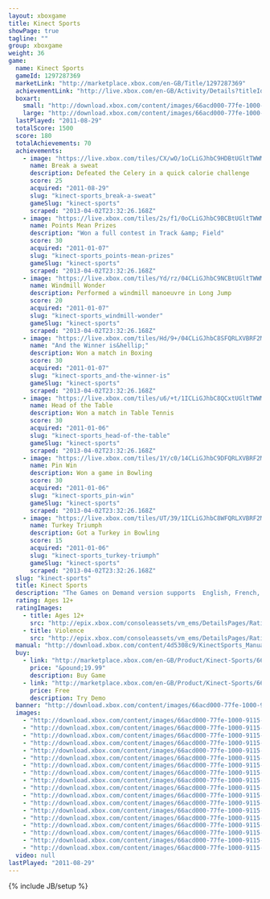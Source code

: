```yaml
---
layout: xboxgame
title: Kinect Sports
showPage: true
tagline: ""
group: xboxgame
weight: 36
game: 
  name: Kinect Sports
  gameId: 1297287369
  marketLink: "http://marketplace.xbox.com/en-GB/Title/1297287369"
  achievementLink: "http://live.xbox.com/en-GB/Activity/Details?titleId=1297287369"
  boxart: 
    small: "http://download.xbox.com/content/images/66acd000-77fe-1000-9115-d8024d5308c9/2057/boxartsm.jpg"
    large: "http://download.xbox.com/content/images/66acd000-77fe-1000-9115-d8024d5308c9/2057/boxartlg.jpg"
  lastPlayed: "2011-08-29"
  totalScore: 1500
  score: 180
  totalAchievements: 70
  achievements: 
    - image: "https://live.xbox.com/tiles/CX/wO/1oCLiGJhbC9HDBtUGltTWWM5L2FjaC8wLzYzAAAAAOfn5-khfBU=.jpg"
      name: Break a sweat
      description: Defeated the Celery in a quick calorie challenge
      score: 25
      acquired: "2011-08-29"
      slug: "kinect-sports_break-a-sweat"
      gameSlug: "kinect-sports"
      scraped: "2013-04-02T23:32:26.168Z"
    - image: "https://live.xbox.com/tiles/2s/f1/0oCLiGJhbC9BCBtUGltTWWM5L2FjaC8wLzI1AAAAAOfn5-3ax8Y=.jpg"
      name: Points Mean Prizes
      description: "Won a full contest in Track &amp; Field"
      score: 30
      acquired: "2011-01-07"
      slug: "kinect-sports_points-mean-prizes"
      gameSlug: "kinect-sports"
      scraped: "2013-04-02T23:32:26.168Z"
    - image: "https://live.xbox.com/tiles/Yd/rz/04CLiGJhbC9NCBtUGltTWWM5L2FjaC8wLzI5AAAAAOfn5-zc2n0=.jpg"
      name: Windmill Wonder
      description: Performed a windmill manoeuvre in Long Jump
      score: 20
      acquired: "2011-01-07"
      slug: "kinect-sports_windmill-wonder"
      gameSlug: "kinect-sports"
      scraped: "2013-04-02T23:32:26.168Z"
    - image: "https://live.xbox.com/tiles/Hd/9+/04CLiGJhbC8SFQRLXVBRF2M5L2FjaC8wL2YAAAAA5+fn-FHfBg==.jpg"
      name: "And the Winner is&hellip;"
      description: Won a match in Boxing
      score: 30
      acquired: "2011-01-07"
      slug: "kinect-sports_and-the-winner-is"
      gameSlug: "kinect-sports"
      scraped: "2013-04-02T23:32:26.168Z"
    - image: "https://live.xbox.com/tiles/u6/+t/1ICLiGJhbC8QCxtUGltTWWM5L2FjaC8wLzFkAAAAAOfn5-uCr6c=.jpg"
      name: Head of the Table
      description: Won a match in Table Tennis
      score: 30
      acquired: "2011-01-06"
      slug: "kinect-sports_head-of-the-table"
      gameSlug: "kinect-sports"
      scraped: "2013-04-02T23:32:26.168Z"
    - image: "https://live.xbox.com/tiles/1Y/c0/14CLiGJhbC9DFQRLXVBRF2M5L2FjaC8wLzcAAAAA5+fn+BuHzg==.jpg"
      name: Pin Win
      description: Won a game in Bowling
      score: 30
      acquired: "2011-01-06"
      slug: "kinect-sports_pin-win"
      gameSlug: "kinect-sports"
      scraped: "2013-04-02T23:32:26.168Z"
    - image: "https://live.xbox.com/tiles/UT/39/1ICLiGJhbC8WFQRLXVBRF2M5L2FjaC8wL2IAAAAA5+fn+9I9Sg==.jpg"
      name: Turkey Triumph
      description: Got a Turkey in Bowling
      score: 15
      acquired: "2011-01-06"
      slug: "kinect-sports_turkey-triumph"
      gameSlug: "kinect-sports"
      scraped: "2013-04-02T23:32:26.168Z"
  slug: "kinect-sports"
  title: Kinect Sports
  description: "The Games on Demand version supports  English, French, Italian, German, Spanish, Potuguese, Russian, Japanese, Korean, Chinese.  Kinect Sports sends you, your friends and family into the stadium to bring out your potential as sporting legends. Experience all the thrills of six major events: Soccer, Bowling, Track &amp; Field, Boxing, Beach Volleyball and Table Tennis.  No controller required - your body is all you need. From delivering a supreme serve to vaulting the final hurdle, the Kinect sensor tracks all your movements. Play solo to boost your personal best, tackle computer-controlled opponents, send challenges across the globe via Xbox LIVE or gather around the TV for lively living room competition. There&apos;s even a mascot-packed Party Play option for those times when everyone wants in on the action!"
  rating: Ages 12+
  ratingImages: 
    - title: Ages 12+
      src: "http://epix.xbox.com/consoleassets/vm_ems/DetailsPages/RatingSystemID/14/default/Values/14003.png"
    - title: Violence
      src: "http://epix.xbox.com/consoleassets/vm_ems/DetailsPages/RatingSystemID/14/default/Descriptors/14005.png"
  manual: "http://download.xbox.com/content/4d5308c9/KinectSports_Manual_EN-FR_Revised.pdf"
  buy: 
    - link: "http://marketplace.xbox.com/en-GB/Product/Kinect-Sports/66acd000-77fe-1000-9115-d8024d5308c9?nosplash=1&amp;purchase=1&amp;DownloadType=Game"
      price: "&pound;19.99"
      description: Buy Game
    - link: "http://marketplace.xbox.com/en-GB/Product/Kinect-Sports/66acd000-77fe-1000-9115-d8024d5308c9?nosplash=1&amp;purchase=1&amp;DownloadType=GameDemo"
      price: Free
      description: Try Demo
  banner: "http://download.xbox.com/content/images/66acd000-77fe-1000-9115-d8024d5308c9/2057/banner.png"
  images: 
    - "http://download.xbox.com/content/images/66acd000-77fe-1000-9115-d8024d5308c9/1033/screenlg1.jpg"
    - "http://download.xbox.com/content/images/66acd000-77fe-1000-9115-d8024d5308c9/1033/screenlg2.jpg"
    - "http://download.xbox.com/content/images/66acd000-77fe-1000-9115-d8024d5308c9/1033/screenlg3.jpg"
    - "http://download.xbox.com/content/images/66acd000-77fe-1000-9115-d8024d5308c9/1033/screenlg4.jpg"
    - "http://download.xbox.com/content/images/66acd000-77fe-1000-9115-d8024d5308c9/1033/screenlg5.jpg"
    - "http://download.xbox.com/content/images/66acd000-77fe-1000-9115-d8024d5308c9/1033/screenlg6.jpg"
    - "http://download.xbox.com/content/images/66acd000-77fe-1000-9115-d8024d5308c9/1033/screenlg7.jpg"
    - "http://download.xbox.com/content/images/66acd000-77fe-1000-9115-d8024d5308c9/1033/screenlg8.jpg"
    - "http://download.xbox.com/content/images/66acd000-77fe-1000-9115-d8024d5308c9/1033/screenlg9.jpg"
    - "http://download.xbox.com/content/images/66acd000-77fe-1000-9115-d8024d5308c9/1033/screenlg10.jpg"
    - "http://download.xbox.com/content/images/66acd000-77fe-1000-9115-d8024d5308c9/1033/screenlg11.jpg"
    - "http://download.xbox.com/content/images/66acd000-77fe-1000-9115-d8024d5308c9/1033/screenlg12.jpg"
    - "http://download.xbox.com/content/images/66acd000-77fe-1000-9115-d8024d5308c9/1033/screenlg13.jpg"
    - "http://download.xbox.com/content/images/66acd000-77fe-1000-9115-d8024d5308c9/1033/screenlg14.jpg"
    - "http://download.xbox.com/content/images/66acd000-77fe-1000-9115-d8024d5308c9/1033/screenlg15.jpg"
    - "http://download.xbox.com/content/images/66acd000-77fe-1000-9115-d8024d5308c9/1033/screenlg16.jpg"
    - "http://download.xbox.com/content/images/66acd000-77fe-1000-9115-d8024d5308c9/1033/screenlg17.jpg"
    - "http://download.xbox.com/content/images/66acd000-77fe-1000-9115-d8024d5308c9/1033/screenlg18.jpg"
  video: null
lastPlayed: "2011-08-29"
---
```

{% include JB/setup %}
